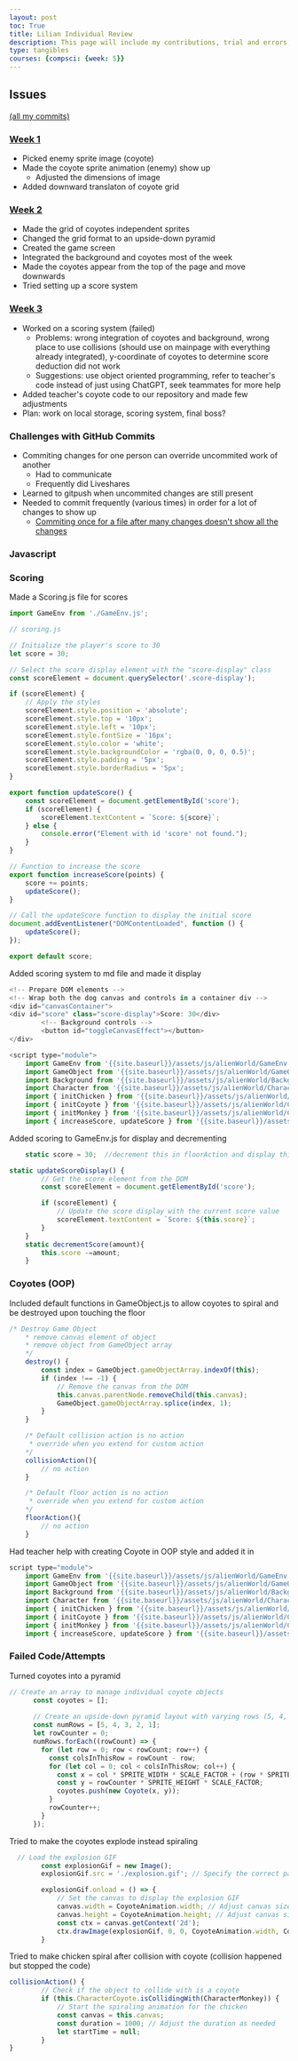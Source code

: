 ```yaml
---
layout: post
toc: True
title: Lilian Individual Review
description: This page will include my contributions, trial and errors, etc.
type: tangibles
courses: {compsci: {week: 5}}
---
```

## Issues
[(all my commits)](https://github.com/kaylale124/final-game/commits?author=LiliWuu)
### [Week 1](https://github.com/kaylale124/final-game/commit/563c2c9f005510ef8c312dd8fc15fd0f6573f420)
- Picked enemy sprite image (coyote)
- Made the coyote sprite animation (enemy) show up 
    - Adjusted the dimensions of image
- Added downward translaton of coyote grid

### [Week 2](https://github.com/kaylale124/final-game/commit/88fc4181fa3d61ca91553741f45163bd23ac0c5f)
- Made the grid of coyotes independent sprites
- Changed the grid format to an upside-down pyramid
- Created the game screen
- Integrated the background and coyotes most of the week
- Made the coyotes appear from the top of the page and move downwards
- Tried setting up a score system
### [Week 3](https://github.com/kaylale124/final-game/commit/0a792af965592520afa532f326ea31e42028b0d7)
- Worked on a scoring system (failed)
    - Problems: wrong integration of coyotes and background, wrong place to use collisions (should use on mainpage with everything already integrated), y-coordinate of coyotes to determine score deduction did not work
    - Suggestions: use object oriented programming, refer to teacher's code instead of just using ChatGPT, seek teammates for more help
- Added teacher's coyote code to our repository and made few adjustments
- Plan: work on local storage, scoring system, final boss?

### Challenges with GitHub Commits
- Commiting changes for one person can override uncommited work of another
    - Had to communicate
    - Frequently did Liveshares
- Learned to gitpush when uncommited changes are still present
- Needed to commit frequently (various times) in order for a lot of changes to show up
    - [Commiting once for a file after many changes doesn't show all the changes](https://github.com/kaylale124/final-game/commit/88fc4181fa3d61ca91553741f45163bd23ac0c5f) 

### Javascript
### Scoring 
Made a Scoring.js file for scores 
````javascript
import GameEnv from './GameEnv.js';

// scoring.js

// Initialize the player's score to 30
let score = 30;

// Select the score display element with the "score-display" class
const scoreElement = document.querySelector('.score-display');

if (scoreElement) {
    // Apply the styles
    scoreElement.style.position = 'absolute';
    scoreElement.style.top = '10px';
    scoreElement.style.left = '10px';
    scoreElement.style.fontSize = '16px';
    scoreElement.style.color = 'white';
    scoreElement.style.backgroundColor = 'rgba(0, 0, 0, 0.5)';
    scoreElement.style.padding = '5px';
    scoreElement.style.borderRadius = '5px';
}

export function updateScore() {
    const scoreElement = document.getElementById('score');
    if (scoreElement) {
        scoreElement.textContent = `Score: ${score}`;
    } else {
        console.error("Element with id 'score' not found.");
    }
}

// Function to increase the score
export function increaseScore(points) {
    score += points;
    updateScore();
}

// Call the updateScore function to display the initial score
document.addEventListener("DOMContentLoaded", function () {
    updateScore();
});

export default score;
````
Added scoring system to md file and made it display
````javascript
<!-- Prepare DOM elements -->
<!-- Wrap both the dog canvas and controls in a container div -->
<div id="canvasContainer">
<div id="score" class="score-display">Score: 30</div>
        <!-- Background controls -->
        <button id="toggleCanvasEffect"></button>
</div>

<script type="module">
    import GameEnv from '{{site.baseurl}}/assets/js/alienWorld/GameEnv.js';
    import GameObject from '{{site.baseurl}}/assets/js/alienWorld/GameObject.js';
    import Background from '{{site.baseurl}}/assets/js/alienWorld/Background.js';
    import Character from '{{site.baseurl}}/assets/js/alienWorld/Character.js';
    import { initChicken } from '{{site.baseurl}}/assets/js/alienWorld/CharacterChicken.js';
    import { initCoyote } from '{{site.baseurl}}/assets/js/alienWorld/CharacterCoyote2.js';
    import { initMonkey } from '{{site.baseurl}}/assets/js/alienWorld/CharacterMonkey.js';
    import { increaseScore, updateScore } from '{{site.baseurl}}/assets/js/alienWorld/Scoring.js';

````
Added scoring to GameEnv.js for display and decrementing
````javascript
    static score = 30;  //decrement this in floorAction and display this in DOM
````
````javascript
static updateScoreDisplay() {
        // Get the score element from the DOM
        const scoreElement = document.getElementById('score');

        if (scoreElement) {
            // Update the score display with the current score value
            scoreElement.textContent = `Score: ${this.score}`;
        }
    }
    static decrementScore(amount){
        this.score -=amount;
    }
````
### Coyotes (OOP)
Included default functions in GameObject.js to allow coyotes to spiral and be destroyed upon touching the floor
````javascript
/* Destroy Game Object
    * remove canvas element of object
    * remove object from GameObject array
    */
    destroy() {
        const index = GameObject.gameObjectArray.indexOf(this);
        if (index !== -1) {
            // Remove the canvas from the DOM
            this.canvas.parentNode.removeChild(this.canvas);
            GameObject.gameObjectArray.splice(index, 1);
        }
    }

    /* Default collision action is no action
     * override when you extend for custom action
    */
    collisionAction(){
        // no action
    }

    /* Default floor action is no action
     * override when you extend for custom action
    */
    floorAction(){
        // no action
    }

````
Had teacher help with creating Coyote in OOP style and added it in
````javascript
script type="module">
    import GameEnv from '{{site.baseurl}}/assets/js/alienWorld/GameEnv.js';
    import GameObject from '{{site.baseurl}}/assets/js/alienWorld/GameObject.js';
    import Background from '{{site.baseurl}}/assets/js/alienWorld/Background.js';
    import Character from '{{site.baseurl}}/assets/js/alienWorld/Character.js';
    import { initChicken } from '{{site.baseurl}}/assets/js/alienWorld/CharacterChicken.js';
    import { initCoyote } from '{{site.baseurl}}/assets/js/alienWorld/CharacterCoyote2.js';
    import { initMonkey } from '{{site.baseurl}}/assets/js/alienWorld/CharacterMonkey.js';
    import { increaseScore, updateScore } from '{{site.baseurl}}/assets/js/alienWorld/Scoring.js';
````


### Failed Code/Attempts
Turned coyotes into a pyramid
````javascript
// Create an array to manage individual coyote objects
      const coyotes = [];
  
      // Create an upside-down pyramid layout with varying rows (5, 4, 3, 2, 1)
      const numRows = [5, 4, 3, 2, 1];
      let rowCounter = 0;
      numRows.forEach((rowCount) => {
        for (let row = 0; row < rowCount; row++) {
          const colsInThisRow = rowCount - row;
          for (let col = 0; col < colsInThisRow; col++) {
            const x = col * SPRITE_WIDTH * SCALE_FACTOR + (row * SPRITE_WIDTH * SCALE_FACTOR) / 2;
            const y = rowCounter * SPRITE_HEIGHT * SCALE_FACTOR;
            coyotes.push(new Coyote(x, y));
          }
          rowCounter++;
        }
      });
````
Tried to make the coyotes explode instead spiraling
````javascript
  // Load the explosion GIF
        const explosionGif = new Image();
        explosionGif.src = './explosion.gif'; // Specify the correct path

        explosionGif.onload = () => {
            // Set the canvas to display the explosion GIF
            canvas.width = CoyoteAnimation.width; // Adjust canvas size as needed
            canvas.height = CoyoteAnimation.height; // Adjust canvas size as needed
            const ctx = canvas.getContext('2d');
            ctx.drawImage(explosionGif, 0, 0, CoyoteAnimation.width, CoyoteAnimation.height);
        }

````
Tried to make chicken spiral after collision with coyote (collision happened but stopped the code)
````javascript
collisionAction() {
        // Check if the object to collide with is a coyote
        if (this.CharacterCoyote.isCollidingWith(CharacterMonkey)) {
            // Start the spiraling animation for the chicken
            const canvas = this.canvas;
            const duration = 1000; // Adjust the duration as needed
            let startTime = null;
        }
}
````
